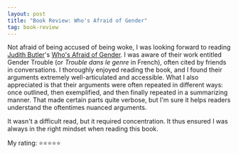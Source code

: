 ```yaml
---
layout: post
title: "Book Review: Who's Afraid of Gender"
tag: book-review
---
```


Not afraid of being accused of being woke, I was looking forward to reading [Judith Butler](https://en.wikipedia.org/wiki/Judith_Butler)'s [Who's Afraid of Gender](https://en.wikipedia.org/wiki/Who%27s_Afraid_of_Gender%3F). I was aware of their work entitled Gender Trouble (or *Trouble dans le genre* in French), often cited by friends in conversations. I thoroughly enjoyed reading the book, and I found their arguments extremely well-articulated and accessible. What I also appreciated is that their arguments were often repeated in different ways: once outlined, then exemplified, and then finally repeated in a summarizing manner. That made certain parts quite verbose, but I'm sure it helps readers understand the oftentimes nuanced arguments.

It wasn't a difficult read, but it required concentration. It thus ensured I was always in the right mindset when reading this book.

My rating: ⭐⭐⭐⭐⭐
